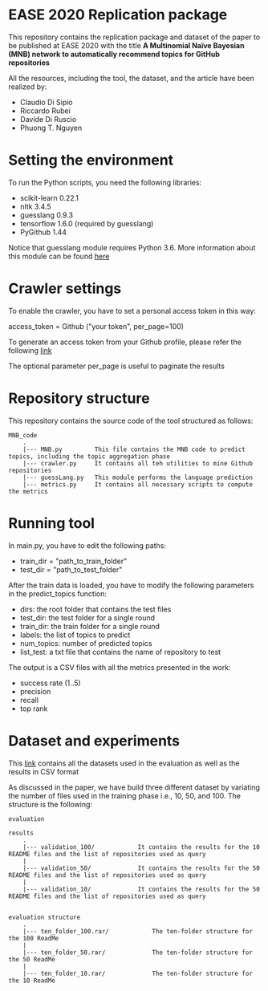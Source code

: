 # EASE 2020 Replication package


This repository contains the replication package and dataset of the paper to be published at EASE 2020 with the title **A Multinomial Naïve Bayesian (MNB) network to
automatically recommend topics for GitHub repositories**

All the resources, including the tool, the dataset, and the article have been realized by:

- Claudio Di Sipio 
- Riccardo Rubei
- Davide Di Ruscio
- Phuong T. Nguyen


# Setting the environment 

To run the Python scripts, you need the following libraries:

- scikit-learn 0.22.1
- nltk 3.4.5
- guesslang 0.9.3
- tensorflow 1.6.0 (required by guesslang)
- PyGithub 1.44

Notice that guesslang module requires Python 3.6. More information about this module can be found [here](https://pypi.org/project/guesslang/)

# Crawler settings

To enable the crawler, you have to set a personal access token in this way:

access_token = Github ("your token", per_page=100)

To generate an access token from your Github profile, please refer the following [link](https://help.github.com/en/github/authenticating-to-github/creating-a-personal-access-token-for-the-command-line)

The optional parameter per_page is useful to paginate the results

# Repository structure 

This repository contains the source code of the tool structured as follows:
```
MNB_code
    .
    |--- MNB.py         This file contains the MNB code to predict topics, including the topic aggregation phase
    |--- crawler.py     It contains all teh utilities to mine Github repositories
    |--- guessLang.py   This module performs the language prediction
    |--- metrics.py     It contains all necessary scripts to compute the metrics         
```


# Running tool 

In main.py, you have to edit the following paths:

- train_dir = "path_to_train_folder"
- test_dir = "path_to_test_folder"


After the train data is loaded, you have to modify the following parameters in the predict_topics function: 

- dirs: the root folder that contains the test files
- test_dir: the test folder for a single round
- train_dir: the train folder for a single round
- labels: the list of topics to predict
- num_topics: number of predicted topics
- list_test: a txt file that contains the name of repository to test

The output is a CSV files with all the metrics presented in the work:
- success rate (1..5)
- precision
- recall
- top rank



# Dataset and experiments

This [link](https://drive.google.com/drive/folders/197LCCfBTcpbqqaPfxO4C8V0t3f-XFnKT) contains all the datasets used in the evaluation as well as the results in CSV format

As discussed in the paper, we have build three different dataset by variating the number of files used in the training phase i.e., 10, 50, and 100. The structure is the following:

```
evaluation

results
    .
    |--- validation_100/            It contains the results for the 10 README files and the list of repositories used as query 
    |
    |--- validation_50/             It contains the results for the 50 README files and the list of repositories used as query 
    |
    |--- validation_10/             It contains the results for the 50 README files and the list of repositories used as query


evaluation structure
    .
    |--- ten_folder_100.rar/            The ten-folder structure for the 100 ReadMe
    |
    |--- ten_folder_50.rar/             The ten-folder structure for the 50 ReadMe
    |
    |--- ten_folder_10.rar/             The ten-folder structure for the 10 ReadMe
    
```




